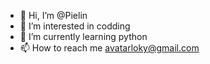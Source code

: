 - 👋 Hi, I’m @Pielin
- 👀 I’m interested in codding
- 🌱 I’m currently learning python
- 📫 How to reach me avatarloky@gmail.com

<!---
Pielin/Pielin is a ✨ special ✨ repository because its `README.md` (this file) appears on your GitHub profile.
You can click the Preview link to take a look at your changes.
--->
